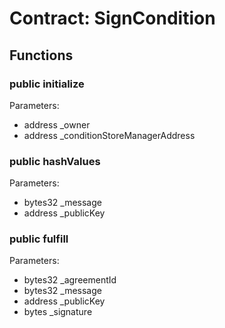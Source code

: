 
# Contract: SignCondition


## Functions

### public initialize
Parameters:
* address _owner
* address _conditionStoreManagerAddress

### public hashValues
Parameters:
* bytes32 _message
* address _publicKey

### public fulfill
Parameters:
* bytes32 _agreementId
* bytes32 _message
* address _publicKey
* bytes _signature
